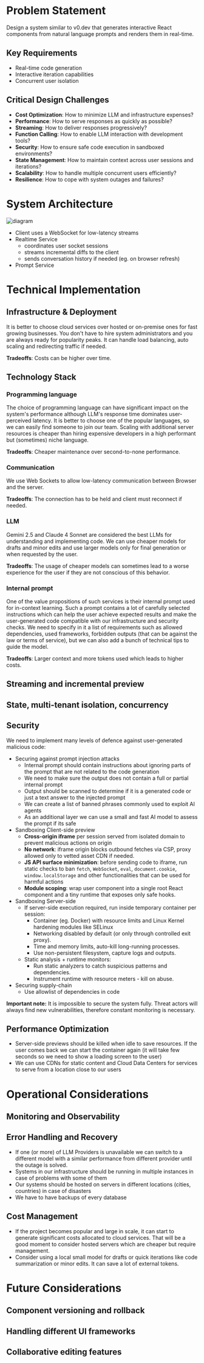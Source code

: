 # Problem Statement
Design a system similar to v0.dev that generates interactive React components from natural language prompts and renders them in real-time.

## Key Requirements
- Real-time code generation
- Interactive iteration capabilities
- Concurrent user isolation

## Critical Design Challenges
- **Cost Optimization**: How to minimize LLM and infrastructure expenses?
- **Performance**: How to serve responses as quickly as possible?
- **Streaming**: How to deliver responses progressively?
- **Function Calling**: How to enable LLM interaction with development tools?
- **Security**: How to ensure safe code execution in sandboxed environments?
- **State Management**: How to maintain context across user sessions and iterations?
- **Scalability**: How to handle multiple concurrent users efficiently?
- **Resilience**: How to cope with system outages and failures?

# System Architecture
![diagram](diagram.png)
- Client uses a WebSocket for low-latency streams
- Realtime Service
  - coordinates user socket sessions
  - streams incremental diffs to the client
  - sends conversation history if needed (eg. on browser refresh)
- Prompt Service

# Technical Implementation
## Infrastructure & Deployment
It is better to choose cloud services over hosted or on-premise ones for fast growing businesses. You don't have to hire system administrators and you are always ready for popularity peaks. It can handle load balancing, auto scaling and redirecting traffic if needed.

**Tradeoffs**: Costs can be higher over time.

## Technology Stack
### Programming language
The choice of programming language can have significant impact on the system's performance although LLM's response time dominates user-perceived latency.
It is better to choose one of the popular languages, so we can easily find someone to join our team. Scaling with additional server resources is cheaper than hiring expensive developers in a high performant but (sometimes) niche language.

**Tradeoffs**: Cheaper maintenance over second-to-none performance.

### Communication
We use Web Sockets to allow low-latency communication between Browser and the server.

**Tradeoffs**: The connection has to be held and client must reconnect if needed.

### LLM
Gemini 2.5 and Claude 4 Sonnet are considered the best LLMs for understanding and implementing code. We can use cheaper models for drafts and minor edits and use larger models only for final generation or when requested by the user.

**Tradeoffs**: The usage of cheaper models can sometimes lead to a worse experience for the user if they are not conscious of this behavior.

### Internal prompt
One of the value propositions of such services is their internal prompt used for in-context learning. Such a prompt contains a lot of carefully selected instructions which can help the user achieve expected results and make the user-generated code compatible with our infrastructure and security checks. We need to specify in it a list of requirements such as allowed dependencies, used frameworks, forbidden outputs (that can be against the law or terms of service), but we can also add a bunch of technical tips to guide the model.

**Tradeoffs**: Larger context and more tokens used which leads to higher costs.

## Streaming and incremental preview

## State, multi-tenant isolation, concurrency

## Security
We need to implement many levels of defence against user-generated malicious code:
- Securing against prompt injection attacks
  - Internal prompt should contain instructions about ignoring parts of the prompt that are not related to the code generation
  - We need to make sure the output does not contain a full or partial internal prompt
  - Output should be scanned to determine if it is a generated code or just a text answer to the injected prompt
  - We can create a list of banned phrases commonly used to exploit AI agents
  - As an additional layer we can use a small and fast AI model to assess the prompt if its safe
- Sandboxing Client-side preview
  - **Cross-origin iframe** per session served from isolated domain to prevent malicious actions on origin
  - **No network**: iframe origin blocks outbound fetches via CSP, proxy allowed only to vetted asset CDN if needed.
  - **JS API surface minimization**: before sending code to iframe, run static checks to ban `fetch`, `WebSocket`, `eval`, `document.cookie`, `window.localStorage` and other functionalities that can be used for harmful actions
  - **Module scoping**: wrap user component into a single root React component and a tiny runtime that exposes only safe hooks.
- Sandboxing Server-side
    - If server-side execution required, run inside temporary container per session:
      - Container (eg. Docker) with resource limits and Linux Kernel hardening modules like SELinux
      - Networking disabled by default (or only through controlled exit proxy).
      - Time and memory limits, auto-kill long-running processes.
      - Use non-persistent filesystem, capture logs and outputs.
    - Static analysis + runtime monitors:
      - Run static analyzers to catch suspicious patterns and dependencies.
      - Instrument runtime with resource meters - kill on abuse.
- Securing supply-chain
  - Use allowlist of dependencies in code

**Important note:**
It is impossible to secure the system fully. Threat actors will always find new vulnerabilities, therefore constant monitoring is necessary.

## Performance Optimization
- Server-side previews should be killed when idle to save resources. If the user comes back we can start the container again (it will take few seconds so we need to show a loading screen to the user)
- We can use CDNs for static content and Cloud Data Centers for services to serve  from a location close to our users


# Operational Considerations
## Monitoring and Observability
## Error Handling and Recovery
- If one (or more) of LLM Providers is unavailable we can switch to a different model with a similar performance from different provider until the outage is solved.
- Systems in our infrastructure should be running in multiple instances in case of problems with some of them
- Our systems should be hosted on servers in different locations (cities, countries) in case of disasters
- We have to have backups of every database
## Cost Management
- If the project becomes popular and large in scale, it can start to generate significant costs allocated to cloud services. That will be a good moment to consider hosted servers which are cheaper but require management.
- Consider using a local small model for drafts or quick iterations like code summarization or minor edits. It can save a lot of external tokens.

# Future Considerations
## Component versioning and rollback
## Handling different UI frameworks
## Collaborative editing features

